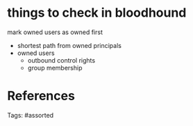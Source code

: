 # things to check in bloodhound
mark owned users as owned first
- shortest path from owned principals
- owned users
  - outbound control rights
  - group membership

# References

Tags:
    #assorted

